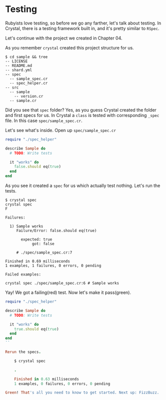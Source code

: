 Testing
=======

Rubyists love testing, so before we go any farther, let's talk about
testing. In Crystal, there is a testing framework built in, and it's
pretty similar to `RSpec`.

Let's continue with the project we created in Chapter 04.

As you remember `crystal` created this project structure for us.

    $ cd sample && tree
    -- LICENSE
    -- README.md
    -- shard.yml
    -- spec
      -- sample_spec.cr
      -- spec_helper.cr
    -- src
      -- sample
        -- version.cr
      -- sample.cr

Did you see that `spec` folder? Yes, as you guess Crystal created the folder and first specs for us.
In Crystal a `class` is tested with corresponding `_spec` file. In this case `spec/sample_spec.cr`.

Let's see what's inside. Open up `spec/sample_spec.cr`


```ruby
require "./spec_helper"

describe Sample do
  # TODO: Write tests

  it "works" do
    false.should eq(true)
  end
end
```

As you see it created a `spec` for us which actually test nothing.
Let's run the tests.

    $ crystal spec
    crystal spec
    F

    Failures:

      1) Sample works
         Failure/Error: false.should eq(true)

           expected: true
                got: false

         # ./spec/sample_spec.cr:7

    Finished in 0.69 milliseconds
    1 examples, 1 failures, 0 errors, 0 pending

    Failed examples:

    crystal spec ./spec/sample_spec.cr:6 # Sample works


Yay! We got a failing(red) test. Now let's make it pass(green).

```ruby
require "./spec_helper"

describe Sample do
  # TODO: Write tests

  it "works" do
    true.should eq(true)
  end
end
``

Rerun the specs.

    $ crystal spec

    .

    Finished in 0.63 milliseconds
    1 examples, 0 failures, 0 errors, 0 pending

Green! That's all you need to know to get started. Next up: FizzBuzz.
